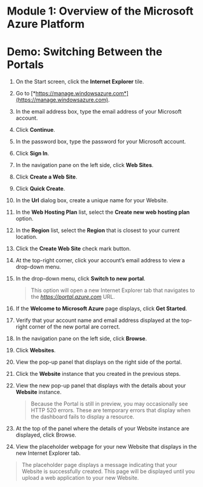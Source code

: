 # Module 1: Overview of the Microsoft Azure Platform

# Demo: Switching Between the Portals

1.  On the Start screen, click the **Internet Explorer** tile.

1.  Go to [*https://manage.windowsazure.com*](https://manage.windowsazure.com).

1.  In the email address box, type the email address of your Microsoft account.

1.  Click **Continue**.

1.  In the password box, type the password for your Microsoft account.

1.  Click **Sign In**.

1.  In the navigation pane on the left side, click **Web Sites**.

1.  Click **Create a Web Site**.

1.  Click **Quick Create**.

1. In the **Url** dialog box, create a unique name for your Website.

1. In the **Web Hosting Plan** list, select the **Create new web hosting plan** option.

1. In the **Region** list, select the **Region** that is closest to your current location.

1. Click the **Create Web Site** check mark button.

1. At the top-right corner, click your account’s email address to view a drop-down menu.

1. In the drop-down menu, click **Switch to new portal**.

	> This option will open a new Internet Explorer tab that navigates to the *https://portal.azure.com* URL.

1.  If the **Welcome to Microsoft Azure** page displays, click **Get Started**.

1.  Verify that your account name and email address displayed at the top-right corner of the new portal are correct.

1.  In the navigation pane on the left side, click **Browse**.

1.  Click **Websites**.

1.  View the pop-up panel that displays on the right side of the portal.

1.  Click the **Website** instance that you created in the previous steps.

1.  View the new pop-up panel that displays with the details about your **Website** instance.

	> Because the Portal is still in preview, you may occasionally see HTTP 520 errors. These are temporary errors that display when the dashboard fails to display a resource.

1.  At the top of the panel where the details of your Website instance are displayed, click Browse.

1.	View the placeholder webpage for your new Website that displays in the new Internet Explorer tab.

  > The placeholder page displays a message indicating that your Website is successfully created. This page will be displayed until you upload a web application to your new Website.
